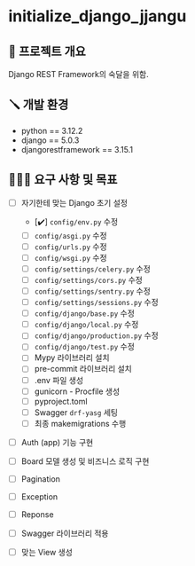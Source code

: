 # initialize_django_jjangu

## 📃 프로젝트 개요
 Django REST Framework의 숙달을 위함.

## 🪛 개발 환경
- python == 3.12.2
- django == 5.0.3
- djangorestframework == 3.15.1

## 🧑🏼‍💻 요구 사항 및 목표
- [ ] 자기한테 맞는 Django 초기 설정
  - [✔️] `config/env.py` 수정
  - [ ] `config/asgi.py` 수정
  - [ ] `config/urls.py` 수정
  - [ ] `config/wsgi.py` 수정
  - [ ] `config/settings/celery.py` 수정
  - [ ] `config/settings/cors.py` 수정
  - [ ] `config/settings/sentry.py` 수정
  - [ ] `config/settings/sessions.py` 수정
  - [ ] `config/django/base.py` 수정
  - [ ] `config/django/local.py` 수정
  - [ ] `config/django/production.py` 수정
  - [ ] `config/django/test.py` 수정
  - [ ] Mypy 라이브러리 설치
  - [ ] pre-commit 라이브러리 설치
  - [ ] .env 파일 생성
  - [ ] gunicorn - Procfile 생성
  - [ ] pyproject.toml
  - [ ] Swagger `drf-yasg` 세팅
  - [ ] 최종 makemigrations 수행

- [ ] Auth (app) 기능 구현

- [ ] Board 모델 생성 및 비즈니스 로직 구현

- [ ] Pagination

- [ ] Exception

- [ ] Reponse

- [ ] Swagger 라이브러리 적용

- [ ] 맞는 View 생성